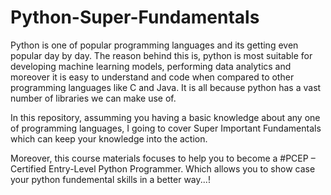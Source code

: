 # Python-Super-Fundamentals

Python is one of popular programming languages and its getting even popular day by day. 
The reason behind this is, python is most suitable for developing machine learning models, performing data analytics and moreover it is easy to understand and code when compared to other programming languages like C and Java. 
It is all because python has a vast number of libraries we can make use of.

In this repository, assumming you having a basic knowledge about any one of programming languages, I going to cover Super Important Fundamentals which can keep your knowledge into the action.

Moreover, this course materials focuses to help you to become a #PCEP – Certified Entry-Level Python Programmer. Which allows you to show case your python fundemental skills in a better way...!
